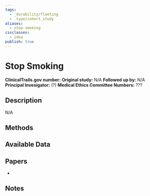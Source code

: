 ```yaml
---
tags:
  - _durability/fleeting
  - _type/cohort_study
aliases:
  - stop-smoking
cssclasses:
  - idea
publish: true
---
```

# Stop Smoking

**ClinicalTrails.gov number:** [](https://clinicaltrials.gov/ct2/history/)
**Original study:** N/A
**Followed up by:** N/A
**Principal Invesigator:** (?)
**Medical Ethics Committee Numbers:** ???

## Description
N/A


## Methods


## Available Data


## Papers
- 

## Notes
